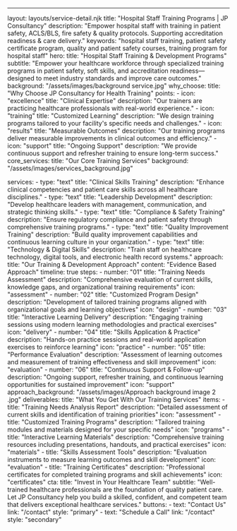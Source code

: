 ---
layout: layouts/service-detail.njk
title: "Hospital Staff Training Programs | JP Consultancy"
description: "Empower hospital staff with training in patient safety, ACLS/BLS, fire safety & quality protocols. Supporting accreditation readiness & care delivery."
keywords: "hospital staff training, patient safety certificate program, quality and patient safety courses, training program for hospital staff"
hero:
  title: "Hospital Staff Training & Development Programs"
  subtitle: "Empower your healthcare workforce through specialized training programs in patient safety, soft skills, and accreditation readiness—designed to meet industry standards and improve care outcomes."
  background: "/assets/images/background service.jpg"
why_choose:
  title: "Why Choose JP Consultancy for Health Training"
  points:
    - icon: "excellence"
      title: "Clinical Expertise"
      description: "Our trainers are practicing healthcare professionals with real-world experience."
    - icon: "training"
      title: "Customized Learning"
      description: "We design training programs tailored to your facility's specific needs and challenges."
    - icon: "results"
      title: "Measurable Outcomes"
      description: "Our training programs deliver measurable improvements in clinical outcomes and efficiency."
    - icon: "support"
      title: "Ongoing Support"
      description: "We provide continuous support and refresher training to ensure long-term success."
core_services:
  title: "Our Core Training Services"
  background: "/assets/images/services_background.jpg"

  services:
    - type: "text"
      title: "Clinical Skills Training"
      description: "Enhance clinical competencies and patient care skills across all healthcare disciplines."
    - type: "text"
      title: "Leadership Development"
      description: "Develop healthcare leaders with management, communication, and strategic thinking skills."
    - type: "text"
      title: "Compliance & Safety Training"
      description: "Ensure regulatory compliance and patient safety through comprehensive training programs."
    - type: "text"
      title: "Quality Improvement Training"
      description: "Build quality improvement capabilities and continuous learning culture in your organization."
    - type: "text"
      title: "Technology & Digital Skills"
      description: "Train staff on healthcare technology, digital tools, and electronic health record systems."
approach:
  title: "Our Training & Development Approach"
  content: "Evidence Based Approach"
  timeline: true
  steps:
    - number: "01"
      title: "Training Needs Assessment"
      description: "Comprehensive evaluation of current skills, knowledge gaps, and organizational training requirements"
      icon: "assessment"
    - number: "02"
      title: "Customized Program Design"
      description: "Development of tailored training programs aligned with organizational goals and learning objectives"
      icon: "design"
    - number: "03"
      title: "Interactive Learning Delivery"
      description: "Engaging training sessions using modern learning methodologies and practical exercises"
      icon: "delivery"
    - number: "04"
      title: "Skills Application & Practice"
      description: "Hands-on practice sessions and real-world application exercises to reinforce learning"
      icon: "practice"
    - number: "05"
      title: "Performance Evaluation"
      description: "Assessment of learning outcomes and measurement of training effectiveness and skill improvement"
      icon: "evaluation"
    - number: "06"
      title: "Continuous Support & Follow-up"
      description: "Ongoing support, refresher training, and continuous learning opportunities for sustained improvement"
      icon: "support"
approach_background: "/assets/images/Approach background image 2 .jpg"
deliverables:
  title: "What You Get With Our Training Services"
  items:
    - title: "Training Needs Analysis Report"
      description: "Detailed assessment of current skills and identification of training priorities"
      icon: "assessment"
    - title: "Customized Training Programs"
      description: "Tailored training modules and materials designed for your specific needs"
      icon: "programs"
    - title: "Interactive Learning Materials"
      description: "Comprehensive training resources including presentations, handouts, and practical exercises"
      icon: "materials"
    - title: "Skills Assessment Tools"
      description: "Evaluation instruments to measure learning outcomes and skill development"
      icon: "evaluation"
    - title: "Training Certificates"
      description: "Professional certificates for completed training programs and skill achievements"
      icon: "certificates"
cta:
  title: "Invest in Your Healthcare Team"
  subtitle: "Well-trained healthcare professionals are the foundation of quality patient care. Let JP Consultancy help you build a skilled, confident, and competent team that delivers exceptional healthcare services."
  buttons:
    - text: "Contact Us"
      link: "/contact"
      style: "primary"
    - text: "Schedule a Call"
      link: "/contact"
      style: "secondary" 